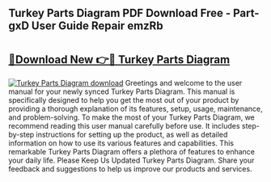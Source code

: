## Turkey Parts Diagram PDF Download Free - Part-gxD User Guide Repair emzRb

# <h2><a href="http://dfnyv1w.blite.top/?on=Turkey+Parts+Diagram">🔗Download New 👉🔴 Turkey Parts Diagram</a></h2>

[![Turkey Parts Diagram download](https://i.imgur.com/lujVjoI.png)](http://dfnyv1w.blite.top/?on=Turkey+Parts+Diagram)
Greetings and welcome to the user manual for your newly synced Turkey Parts Diagram. This manual is specifically designed to help you get the most out of your product by providing a thorough explanation of its features, setup, usage, maintenance, and problem-solving. To make the most of your Turkey Parts Diagram, we recommend reading this user manual carefully before use. It includes step-by-step instructions for setting up the product, as well as detailed information on how to use its various features and capabilities. This remarkable Turkey Parts Diagram offers a plethora of features to enhance your daily life. Please Keep Us Updated Turkey Parts Diagram. Share your feedback and suggestions to help us improve our products and services.

